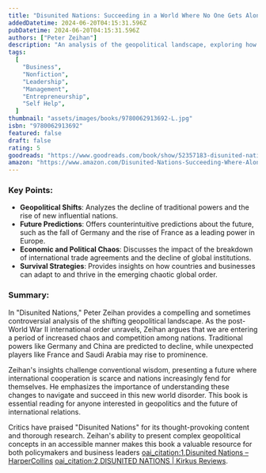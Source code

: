 ```yaml
---
title: "Disunited Nations: Succeeding in a World Where No One Gets Along"
addedDatetime: 2024-06-20T04:15:31.596Z
pubDatetime: 2024-06-20T04:15:31.596Z
authors: ["Peter Zeihan"]
description: "An analysis of the geopolitical landscape, exploring how the breakdown of international cooperation will shape the future."
tags:
  [
    "Business",
    "Nonfiction",
    "Leadership",
    "Management",
    "Entrepreneurship",
    "Self Help",
  ]
thumbnail: "assets/images/books/9780062913692-L.jpg"
isbn: "9780062913692"
featured: false
draft: false
rating: 5
goodreads: "https://www.goodreads.com/book/show/52357183-disunited-nations"
amazon: "https://www.amazon.com/Disunited-Nations-Succeeding-Where-Along/dp/0062913695/"
---
```


### Key Points:

- **Geopolitical Shifts**: Analyzes the decline of traditional powers and the rise of new influential nations.
- **Future Predictions**: Offers counterintuitive predictions about the future, such as the fall of Germany and the rise of France as a leading power in Europe.
- **Economic and Political Chaos**: Discusses the impact of the breakdown of international trade agreements and the decline of global institutions.
- **Survival Strategies**: Provides insights on how countries and businesses can adapt to and thrive in the emerging chaotic global order.

### Summary:

In "Disunited Nations," Peter Zeihan provides a compelling and sometimes controversial analysis of the shifting geopolitical landscape. As the post-World War II international order unravels, Zeihan argues that we are entering a period of increased chaos and competition among nations. Traditional powers like Germany and China are predicted to decline, while unexpected players like France and Saudi Arabia may rise to prominence.

Zeihan's insights challenge conventional wisdom, presenting a future where international cooperation is scarce and nations increasingly fend for themselves. He emphasizes the importance of understanding these changes to navigate and succeed in this new world disorder. This book is essential reading for anyone interested in geopolitics and the future of international relations.

Critics have praised "Disunited Nations" for its thought-provoking content and thorough research. Zeihan's ability to present complex geopolitical concepts in an accessible manner makes this book a valuable resource for both policymakers and business leaders [oai_citation:1,Disunited Nations
– HarperCollins](https://www.harpercollins.com/products/disunited-nations-peter-zeihan) [oai_citation:2,DISUNITED NATIONS | Kirkus Reviews](https://www.kirkusreviews.com/book-reviews/peter-zeihan/disunited-nations/).
